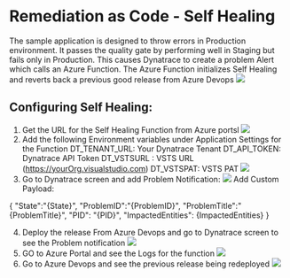 # Remediation as Code - Self Healing
The sample application is designed to throw errors in Production environment. It passes the quality gate by performing well in Staging but fails only in Production. This causes Dynatrace to create a problem Alert which calls an Azure Function. The Azure Function initializes Self Healing and reverts back a previous good release from Azure Devops
![](../../images/AzureDevopsRaaC1.PNG)

## Configuring Self Healing:
1. Get the URL for the Self Healing Function from Azure portsl
![](../../images/AzureDevopsRaaC2.PNG)
2. Add the following Environment variables under Application Settings for the Function
DT_TENANT_URL: Your Dynatrace Tenant
DT_API_TOKEN: Dynatrace API Token 
DT_VSTSURL : VSTS URL (https://yourOrg.visualstudio.com)
DT_VSTSPAT: VSTS PAT
![](../../images/AzureDevopsRaaC4.PNG)
3. Go to Dynatrace screen and add Problem Notification:
![](../../images/AzureDevopsRaaC3.PNG)
Add Custom Payload:

{
"State":"{State}",
"ProblemID":"{ProblemID}",
"ProblemTitle":"{ProblemTitle}",
"PID": "{PID}",
"ImpactedEntities": {ImpactedEntities}
}

4. Deploy the release From Azure Devops and go to Dynatrace screen to see the Problem notification
![](../../images/AzureDevopsRaaC5.PNG)
5. GO to Azure Portal and see the Logs for the function
![](../../images/AzureDevopsRaaC6.PNG)
6. Go to Azure Devops and see the previous release being redeployed
![](../../images/AzureDevopsRaaC7.PNG)


